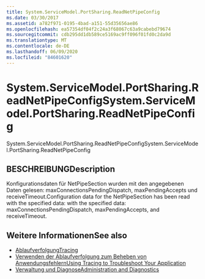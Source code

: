 ```yaml
---
title: System.ServiceModel.PortSharing.ReadNetPipeConfig
ms.date: 03/30/2017
ms.assetid: a782f971-0195-4bad-a151-55d35656ae86
ms.openlocfilehash: ea57354df04f2c24a3f68067c63a9cabebd79674
ms.sourcegitcommit: cdb295dd1db589ce5169ac9ff096f01fd0c2da9d
ms.translationtype: MT
ms.contentlocale: de-DE
ms.lasthandoff: 06/09/2020
ms.locfileid: "84601620"
---
```

# <a name="systemservicemodelportsharingreadnetpipeconfig"></a><span data-ttu-id="5e07e-102">System.ServiceModel.PortSharing.ReadNetPipeConfig</span><span class="sxs-lookup"><span data-stu-id="5e07e-102">System.ServiceModel.PortSharing.ReadNetPipeConfig</span></span>
<span data-ttu-id="5e07e-103">System.ServiceModel.PortSharing.ReadNetPipeConfig</span><span class="sxs-lookup"><span data-stu-id="5e07e-103">System.ServiceModel.PortSharing.ReadNetPipeConfig</span></span>  
  
## <a name="description"></a><span data-ttu-id="5e07e-104">BESCHREIBUNG</span><span class="sxs-lookup"><span data-stu-id="5e07e-104">Description</span></span>  
 <span data-ttu-id="5e07e-105">Konfigurationsdaten für NetPipeSection wurden mit den angegebenen Daten gelesen: maxConnectionsPendingDispatch, maxPendingAccepts und receiveTimeout.</span><span class="sxs-lookup"><span data-stu-id="5e07e-105">Configuration data for the NetPipeSection has been read with the specified data:  with the specified data: maxConnectionsPendingDispatch, maxPendingAccepts, and receiveTimeout.</span></span>  
  
## <a name="see-also"></a><span data-ttu-id="5e07e-106">Weitere Informationen</span><span class="sxs-lookup"><span data-stu-id="5e07e-106">See also</span></span>

- [<span data-ttu-id="5e07e-107">Ablaufverfolgung</span><span class="sxs-lookup"><span data-stu-id="5e07e-107">Tracing</span></span>](index.md)
- [<span data-ttu-id="5e07e-108">Verwenden der Ablaufverfolgung zum Beheben von Anwendungsfehlern</span><span class="sxs-lookup"><span data-stu-id="5e07e-108">Using Tracing to Troubleshoot Your Application</span></span>](using-tracing-to-troubleshoot-your-application.md)
- [<span data-ttu-id="5e07e-109">Verwaltung und Diagnose</span><span class="sxs-lookup"><span data-stu-id="5e07e-109">Administration and Diagnostics</span></span>](../index.md)
